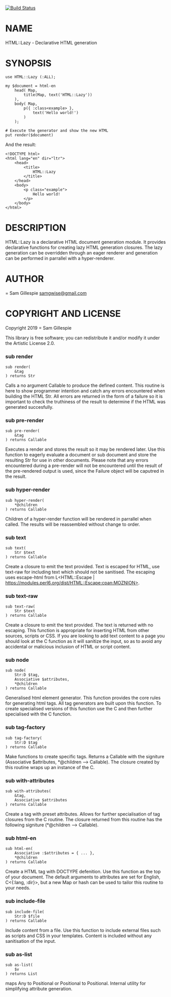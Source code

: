 [![Build Status](https://travis-ci.org/samgwise/html-lazy.svg?branch=master)](https://travis-ci.org/samgwise/html-lazy)

NAME
====

HTML::Lazy - Declarative HTML generation

SYNOPSIS
========

```perl6
use HTML::Lazy (:ALL);

my $document = html-en
    head( Map,
        title(Map, text('HTML::Lazy'))
    ),
    body( Map,
        p({ :class<example> },
            text('Hello world!')
        )
    );

# Execute the generator and show the new HTML
put render($document)
```

And the result:

    <!DOCTYPE html>
    <html lang="en" dir="ltr">
        <head>
            <title>
                HTML::Lazy
            </title>
        </head>
        <body>
            <p class="example">
                Hello world!
            </p>
        </body>
    </html>

DESCRIPTION
===========

HTML::Lazy is a declarative HTML document generation module. It provides declarative functions for creating lazy HTML generation closures. The lazy generation can be overridden through an eager renderer and generation can be performed in parrallel with a hyper-renderer.

AUTHOR
======

= Sam Gillespie <samgwise@gmail.com>

COPYRIGHT AND LICENSE
=====================

Copyright 2019 = Sam Gillespie

This library is free software; you can redistribute it and/or modify it under the Artistic License 2.0.

### sub render

```perl6
sub render(
    &tag
) returns Str
```

Calls a no argument Callable to produce the defined content. This routine is here to show programmer intention and catch any errors encountered when building the HTML Str. All errors are returned in the form of a failure so it is important to check the truthiness of the result to determine if the HTML was generated succesfully.

### sub pre-render

```perl6
sub pre-render(
    &tag
) returns Callable
```

Executes a render and stores the result so it may be rendered later. Use this function to eagerly evaluate a document or sub document and store the resulting Str for use in other documents. Please note that any errors encountered during a pre-render will not be encountered until the result of the pre-rendered output is used, since the Failure object will be caputred in the result.

### sub hyper-render

```perl6
sub hyper-render(
    *@children
) returns Callable
```

Children of a hyper-render function will be rendered in parrallel when called. The results will be reassembled without change to order.

### sub text

```perl6
sub text(
    Str $text
) returns Callable
```

Create a closure to emit the text provided. Text is escaped for HTML, use text-raw for including text which should not be sanitised. The escaping uses escape-html from L<HTML::Escape | https://modules.perl6.org/dist/HTML::Escape:cpan:MOZNION>.

### sub text-raw

```perl6
sub text-raw(
    Str $text
) returns Callable
```

Create a closure to emit the text provided. The text is returned with no escaping. This function is appropriate for inserting HTML from other sources, scripts or CSS. If you are looking to add text content to a page you should look at the C<text> function as it will sanitize the input, so as to avoid any accidental or malicious inclusion of HTML or script content.

### sub node

```perl6
sub node(
    Str:D $tag,
    Associative $attributes,
    *@children
) returns Callable
```

Generalised html element generator. This function provides the core rules for generating html tags. All tag generators are built upon this function. To create specialised versions of this function use the C<tag-factory> and then further specialised with the C<with-attributes> function.

### sub tag-factory

```perl6
sub tag-factory(
    Str:D $tag
) returns Callable
```

Make functions to create specific tags. Returns a Callable with the signiture (Associative $attributes, *@children --> Callable). The closure created by this routine wraps up an instance of the C<node>.

### sub with-attributes

```perl6
sub with-attributes(
    &tag,
    Associative $attributes
) returns Callable
```

Create a tag with preset attributes. Allows for further specialisation of tag closures from the C<tag-factory> routine. The closure returned from this routine has the following signiture (*@children --> Callable).

### sub html-en

```perl6
sub html-en(
    Associative :$attributes = { ... },
    *@children
) returns Callable
```

Create a HTML tag with DOCTYPE defenition. Use this function as the top of your document. The default arguments to attributes are set for English, C<{:lang<en>, :dir<ltr>}>, but a new Map or hash can be used to tailor this routine to your needs.

### sub include-file

```perl6
sub include-file(
    Str:D $file
) returns Callable
```

Include content from a file. Use this function to include external files such as scripts and CSS in your templates. Content is included without any sanitisation of the input.

### sub as-list

```perl6
sub as-list(
    $v
) returns List
```

maps Any to Positional or Positional to Positional. Internal utility for simplifying attribute generation.

